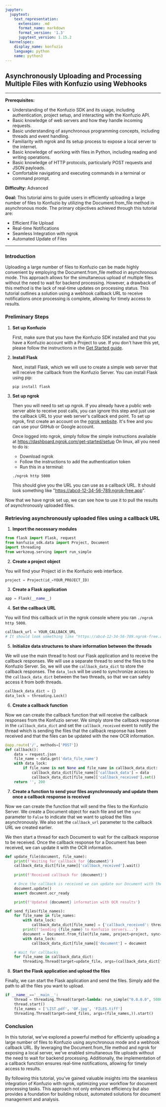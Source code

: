 ```yaml
---
jupyter:
  jupytext:
    text_representation:
      extension: .md
      format_name: markdown
      format_version: '1.3'
      jupytext_version: 1.15.2
  kernelspec:
    display_name: konfuzio
    language: python
    name: python3
---
```


## Asynchronously Uploading and Processing Multiple Files with Konfuzio using Webhooks

---

**Prerequisites:**
- Understanding of the Konfuzio SDK and its usage, including authentication, project setup, and interacting with the Konfuzio API.
- Basic knowledge of web servers and how they handle incoming requests.
- Basic understanding of asynchronous programming concepts, including threads and event handling.
- Familiarity with ngrok and its setup process to expose a local server to the internet.
- Basic knowledge of working with files in Python, including reading and writing operations.
- Basic knowledge of HTTP protocols, particularly POST requests and JSON payloads.
- Comfortable navigating and executing commands in a terminal or command prompt.

**Difficulty:** Advanced

**Goal:**
This tutorial aims to guide users in efficiently uploading a large number of files to Konfuzio by utilizing the Document.from_file method in asynchronous mode. The primary objectives achieved through this tutorial are:

- Efficient File Upload
- Real-time Notifications
- Seamless Integration with ngrok
- Automated Update of Files
---

### Introduction

Uploading a large number of files to Konfuzio can be made highly convenient by employing the Document.from_file method in asynchronous mode. This approach allows for the simultaneous upload of multiple files without the need to wait for backend processing. However, a drawback of this method is the lack of real-time updates on processing status. This tutorial outlines a solution using a webhook callback URL to receive notifications once processing is complete, allowing for timely access to results.


### Preliminary Steps



1. **Set up Konfuzio**

    First, make sure that you have the Konfuzio SDK installed and that you have a Konfuzio account with a Project to use. 
    If you don't have this yet, please follow the instructions in the [Get Started guide](https://dev.konfuzio.com/sdk/get_started.html#get-started).

2. **Install Flask**

    Next, install Flask, which we will use to create a simple web server that will receive the callback from the Konfuzio
    Server. You can install Flask using pip:

    ```console
    pip install flask
    ```

3. **Set up ngrok**

    Then you will need to set up ngrok. If you already have a public web server able to receive post calls, you can 
    ignore this step and just use the callback URL to your web server's callback end point. To set up ngrok, first 
    create an account on the [ngrok website](https://ngrok.com/). It's free and you can use your GitHub or Google 
    account.

    Once logged into ngrok, simply follow the simple instructions available at https://dashboard.ngrok.com/get-started/setup
    On linux, all you need to do is:
    - Download ngrok
    - Follow the instructions to add the authentication token
    - Run this in a terminal:

    ```console
    ./ngrok http 5000
    ```
    This should give you the URL you can use as a callback URL. It should look something like 
    "https://abcd-12-34-56-789.ngrok-free.app".

Now that we have ngrok set up, we can see how to use it to pull the results of asynchronously uploaded files.


### Retrieving asynchronously uploaded files using a callback URL


1. **Import the necessary modules**

```python tags=["skip-execution"]
from flask import Flask, request
from konfuzio_sdk.data import Project, Document
import threading
from werkzeug.serving import run_simple
```

2. **Create a project object**

You will find your Project id in the Konfuzio web interface.

```python tags=["skip-execution", "nbval-skip"]
project = Project(id_=YOUR_PROJECT_ID)
```

3. **Create a Flask application**

```python tags=["skip-execution", "nbval-skip"]
app = Flask(__name__)
```

4. **Set the callback URL**

You will find this callback url in the ngrok console where you ran `./ngrok http 5000`.

```python tags=["skip-execution", "nbval-skip"]
callback_url = YOUR_CALLBACK_URL  
# It should look something like "https://abcd-12-34-56-789.ngrok-free.app"
```

5. **Initialize data structures to share information between the threads**

We will use the main thread to host our Flask application and to receive the callback responses. We will use a separate thread to send the files to the Konfuzio Server. So, we will use the `callback_data_dict` to store the callback responses. The `data_lock` will be used to synchronize access to the `callback_data_dict` between the two threads, so that we can safely access it from both threads.

```python tags=["skip-execution", "nbval-skip"]
callback_data_dict = {}
data_lock = threading.Lock()
```

6. **Create a callback function**

Now we can create the callback function that will receive the callback responses from the Konfuzio server. We simply store the callback response in the `callback_data_dict` and set the `callback_received` event to notify the thread which is sending the files that the callback response has been received and that the files can be updated with the 
new OCR information.

```python tags=["skip-execution", "nbval-skip"]
@app.route('/', methods=['POST'])
def callback():
    data = request.json
    file_name = data.get('data_file_name')
    with data_lock:
        if file_name is not None and file_name in callback_data_dict:
            callback_data_dict[file_name]['callback_data'] = data
            callback_data_dict[file_name]['callback_received'].set()
    return '', 200
```

7. **Create a function to send your files asynchronously and update them once a callback response is received**

Now we can create the function that will send the files to the Konfuzio Server. We create a Document object for each file and set the `sync` parameter to `False` to indicate that we want to upload the files asynchronously. We also set the `callback_url` parameter to the callback URL we created earlier.

We then start a thread for each Document to wait for the callback response to be received. Once the callback response for a Document has been received, we can update it with the OCR information.

```python tags=["skip-execution", "nbval-skip"]
def update_file(document, file_name):
    print(f'Waiting for callback for {document}')
    callback_data_dict[file_name]['callback_received'].wait()
    
    print(f'Received callback for {document}')

    # Once the callback is received we can update our Document with the OCR information    
    document.update()
    assert document.ocr_ready

    print(f'Updated {document} information with OCR results')

def send_files(file_names):
    for file_name in file_names:
        with data_lock:
            callback_data_dict[file_name] = {'callback_received': threading.Event(), 'callback_data': None, 'document': None}
        print(f'Sending {file_name} to Konfuzio servers...')
        document = Document.from_file(file_name, project=project, sync=False, callback_url=callback_url)
        with data_lock:
            callback_data_dict[file_name]['document'] = document

    # Wait for callbacks
    for file_name in callback_data_dict:
        threading.Thread(target=update_file, args=(callback_data_dict[file_name]['document'], file_name,)).start()
```

8. **Start the Flask application and upload the files**

Finally, we can start the Flask application and send the files. Simply add the path to all the files you want to upload. 

```python tags=["skip-execution", "nbval-skip"]
if __name__=='__main__':
    thread = threading.Thread(target=lambda: run_simple("0.0.0.0", 5000, app))
    thread.start()
    file_names = ['LIST.pdf', 'OF.jpg', 'FILES.tiff']
    threading.Thread(target=send_files, args=(file_names,)).start()
```

### Conclusion

In this tutorial, we've explored a powerful method for efficiently uploading a large number of files to Konfuzio using asynchronous mode and a webhook callback URL. By leveraging the Document.from_file method and ngrok for exposing a local server, we've enabled simultaneous file uploads without the need to wait for backend processing. Additionally, the implementation of a callback function ensures real-time notifications, allowing for timely access to results.

By following this tutorial, you've gained valuable insights into the seamless integration of Konfuzio with ngrok, optimizing your workflow for document processing tasks. This approach not only enhances efficiency but also provides a foundation for building robust, automated solutions for document management and analysis.
